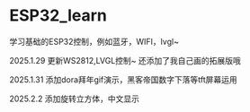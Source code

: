 # ESP32_learn
学习基础的ESP32控制，例如蓝牙，WIFI，lvgl~



2025.1.29
更新WS2812,LVGL控制~
还添加了我自己画的拓展版哦

2025.1.31
添加dora拜年gif演示，黑客帝国数字下落等tft屏幕运用

2025.2.2
添加旋转立方体，中文显示
